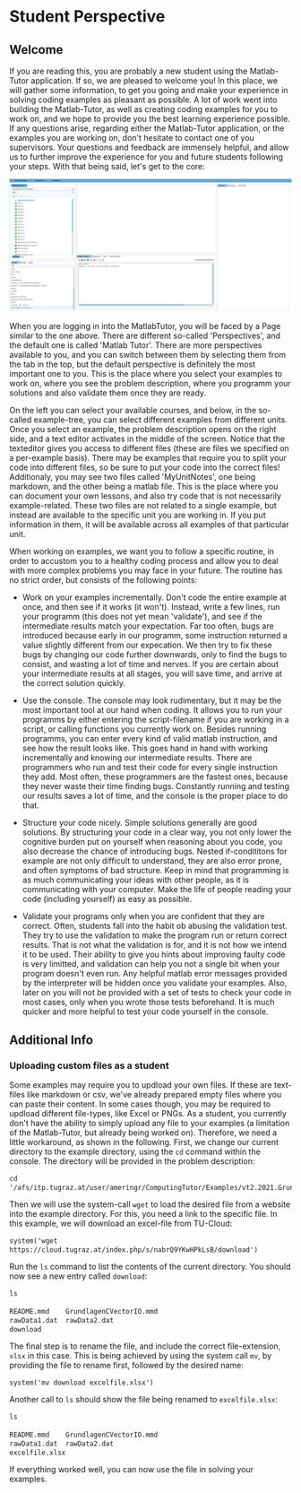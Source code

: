 # Student Perspective

## Welcome

If you are reading this, you are probably a new student using the Matlab-Tutor application. If so, we are pleased to welcome you! In this place, we will gather some information, to get you going and make your experience in solving coding examples as pleasant as possible. A lot of work went into building the Matlab-Tutor, as well as creating coding examples for you to work on, and we hope to provide you the best learning experience possible. If any questions arise, regarding either the Matlab-Tutor application, or the examples you are working on, don't hesitate to contact one of you supervisors. Your questions and feedback are immensely helpful, and allow us to further improve the experience for you and future students following your steps. With that being said, let's get to the core:

![Entry Page](tutor_screenshots/MatlabTutorEntryPage.png)

When you are logging in into the MatlabTutor, you will be faced by a Page similar to the one above. There are different so-called 'Perspectives', and the default one is called 'Matlab Tutor'. There are more perspectives available to you, and you can switch between them by selecting them from the tab in the top, but the default perspective is definitely the most important one to you. This is the place where you select your examples to work on, where you see the problem description, where you programm your solutions and also validate them once they are ready.

On the left you can select your available courses, and below, in the so-called example-tree, you can select different examples from different units. Once you select an example, the problem description opens on the right side, and a text editor activates in the middle of the screen. Notice that the texteditor gives you access to different files (these are files we specified on a per-example basis). There may be examples that require you to split your code into different files, so be sure to put your code into the correct files! Additionaly, you may see two files called 'MyUnitNotes', one being markdown, and the other being a matlab file. This is the place where you can document your own lessons, and also try code that is not necessarily example-related. These two files are not related to a single example, but instead are available to the specific unit you are working in. If you put information in them, it will be available across all examples of that particular unit.

When working on examples, we want you to follow a specific routine, in order to accustom you to a healthy coding process and allow you to deal with more complex problems you may face in your future. The routine has no strict order, but consists of the following points:

 - Work on your examples incrementally. Don't code the entire example at once, and then see if it works (it won't). Instead, write a few lines, run your programm (this does not yet mean 'validate'), and see if the intermediate results match your expectation. Far too often, bugs are introduced because early in our programm, some instruction returned a value slightly different from our expecation. We then try to fix these bugs by changing our code further downwards, only to find the bugs to consist, and wasting a lot of time and nerves. If you are certain about your intermediate results at all stages, you will save time, and arrive at the correct solution quickly.
 
 - Use the console. The console may look rudimentary, but it may be the most important tool at our hand when coding. It allows you to run your programms by either entering the script-filename if you are working in a script, or calling functions you currently work on. Besides running programms, you can enter every kind of valid matlab instruction, and see how the result looks like. This goes hand in hand with working incrementally and knowing our intermediate results. There are programmers who run and test their code for every single instruction they add. Most often, these programmers are the fastest ones, because they never waste their time finding bugs. Constantly running and testing our results saves a lot of time, and the console is the proper place to do that.
 
 - Structure your code nicely. Simple solutions generally are good solutions. By structuring your code in a clear way, you not only lower the cognitive burden put on yourself when reasoning about you code, you also decrease the chance of introducing bugs. Nested if-condititons for example are not only difficult to understand, they are also error prone, and often symptoms of bad structure. Keep in mind that programming is as much communicating your ideas with other people, as it is communicating with your computer. Make the life of people reading your code (including yourself) as easy as possible.
 
 - Validate your programs only when you are confident that they are correct. Often, students fall into the habit ob abusing the validation test. They try to use the validation to make the program run or return correct results. That is not what the validation is for, and it is not how we intend it to be used. Their ability to give you hints about improving faulty code is very limitted, and validation can help you not a single bit when your program doesn't even run. Any helpful matlab error messages provided by the interpreter will be hidden once you validate your examples. Also, later on you will not be provided with a set of tests to check your code in most cases, only when you wrote those tests beforehand. It is much quicker and more helpful to test your code yourself in the console.
 
 
 
 ## Additional Info
 
 ### Uploading custom files as a student
 
 Some examples may require you to updload your own files. If these are text-files like markdown or csv, we've already prepared empty files where you can paste their content. In some cases though, you may be required to updload different file-types, like Excel or PNGs. As a student, you currently don't have the ability to simply upload any file to your examples (a limitation of the Matlab-Tutor, but already being worked on). Therefore, we need a little workaround, as shown in the following. First, we change our current directory to the example directory, using the `cd` command within the console. The directory will be provided in the problem description:
```
cd '/afs/itp.tugraz.at/user/ameringr/ComputingTutor/Examples/vt2.2021.GrundlagenCVectorIO'
```
 
 
Then we will use the system-call `wget` to load the desired file from a website into the example directory. For this, you need a link to the specific file. In this example, we will download an excel-file from TU-Cloud:
```
system('wget https://cloud.tugraz.at/index.php/s/nabrQ9YKwHPkLsB/download')
```

Run the `ls` command to list the contents of the current directory. You should now see a new entry called `download`:
```
ls

README.mmd    GrundlagenCVectorIO.mmd
rawData1.dat  rawData2.dat
download      
```


The final step is to rename the file, and include the correct file-extension, `xlsx` in this case. This is being achieved by using the system call `mv`, by providing the file to rename first, followed by the desired name:
```
system('mv download excelfile.xlsx')
```

Another call to `ls` should show the file being renamed to `excelfile.xlsx`:
```
ls

README.mmd    GrundlagenCVectorIO.mmd
rawData1.dat  rawData2.dat
excelfile.xlsx      
```
 
 
If everything worked well, you can now use the file in solving your examples.
 
 
 
 
 
 
 
 
 
 
 
 